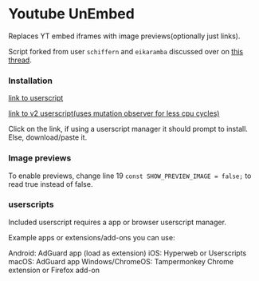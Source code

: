 # Youtube UnEmbed
Replaces YT embed iframes with image previews(optionally just links).

Script forked from user `schiffern` and `eikaramba` discussed over on [this thread](https://news.ycombinator.com/item?id=40897205#40898756).

### Installation

[link to userscript](https://raw.githubusercontent.com/stevenya97/yt-unembed/main/yt-unembed.js)

[link to v2 userscript(uses mutation observer for less cpu cycles)](https://raw.githubusercontent.com/stevenya97/yt-unembed/main/yt-unembed-v2.js)


Click on the link, if using a userscript manager it should prompt to install. Else, download/paste it.

### Image previews
To enable previews, change line 19 `const SHOW_PREVIEW_IMAGE = false;` to read true instead of false.

### userscripts

Included userscript requires a app or browser userscript manager.

Example apps or extensions/add-ons you can use:

Android: AdGuard app (load as extension) iOS: Hyperweb or Userscripts macOS: AdGuard app Windows/ChromeOS: Tampermonkey Chrome extension or Firefox add-on
